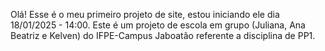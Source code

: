 Olá! Esse é o meu primeiro projeto de site, estou iniciando ele dia 18/01/2025 - 14:00.
Este é um projeto de escola em grupo (Juliana, Ana Beatriz e Kelven) do IFPE-Campus Jaboatão referente a disciplina de PP1.